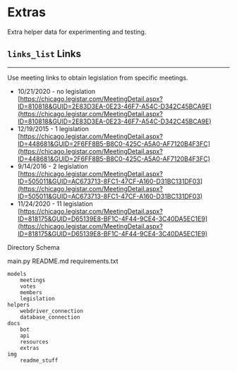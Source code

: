 # Extras
Extra helper data for experimenting and testing.

## `links_list` Links
<hr>

Use meeting links to obtain legislation from specific meetings.
- 10/21/2020 - no legislation</br> 
[https://chicago.legistar.com/MeetingDetail.aspx?ID=810818&GUID=2E83D3EA-0E23-46F7-A54C-D342C45BCA9E](https://chicago.legistar.com/MeetingDetail.aspx?ID=810818&GUID=2E83D3EA-0E23-46F7-A54C-D342C45BCA9E)
- 12/19/2015 - 1 legislation</br>
[https://chicago.legistar.com/MeetingDetail.aspx?ID=448681&GUID=2F6FF8B5-B8C0-425C-A5A0-AF7120B4F3FC](https://chicago.legistar.com/MeetingDetail.aspx?ID=448681&GUID=2F6FF8B5-B8C0-425C-A5A0-AF7120B4F3FC)
- 9/14/2016 - 2 legislation</br>
[https://chicago.legistar.com/MeetingDetail.aspx?ID=505011&GUID=AC673713-8FC1-47CF-A160-D31BC131DF03](https://chicago.legistar.com/MeetingDetail.aspx?ID=505011&GUID=AC673713-8FC1-47CF-A160-D31BC131DF03)
- 11/24/2020 - 11 legislation</br>
[https://chicago.legistar.com/MeetingDetail.aspx?ID=818175&GUID=D65139E8-BF1C-4F44-9CE4-3C40DA5EC1E9](https://chicago.legistar.com/MeetingDetail.aspx?ID=818175&GUID=D65139E8-BF1C-4F44-9CE4-3C40DA5EC1E9)

Directory Schema

main.py
README.md
requirements.txt

	models
		meetings
		votes
		members
		legislation
	helpers
		webdriver_connection
		database_connection
	docs
		bot
		api
		resources	
		extras
	img
		readme_stuff
